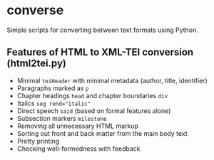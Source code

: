 # converse

Simple scripts for converting between text formats using Python. 

## Features of HTML to XML-TEI conversion (html2tei.py)

* Minimal `teiHeader` with minimal metadata (author, title, identifier)
* Paragraphs marked as `p`
* Chapter headings `head` and chapter boundaries `div`
* Italics `seg rend="italic"`
* Direct speech `said` (based on formal features alone)
* Subsection markers `milestone`
* Removing all unnecessary HTML markup
* Sorting out front and back matter from the main body text
* Pretty printing
* Checking well-formedness with feedback


 

